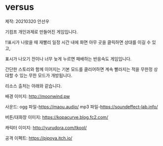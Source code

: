 # versus

제작: 20210320 안선우

기컴프 개인과제로 만들어진 게임입니다.

!!표시가 나왔을 때 재빨리 일정 시간 내에 화면 아무 곳을 클릭하면 상대를 이길 수 있고,

표시가 나오기 전이나 너무 늦게 누르면 패배하는 반응속도 게임입니다.

간단한 스토리와 함께 이어지는 기본 모드를 클리어하면 계속 빨라지는 적을 무한정 상대할 수 있는 무한 모드가 개방됩니다.

리소스 출처는 아래와 같습니다.

배경 이미지: http://moonwind.pw

사운드: ogg 파일-https://maou.audio/  mp3 파일-https://soundeffect-lab.info/ 
        
버튼/대화창 이미지: https://kopacurve.blog.fc2.com/ 

캐릭터 이미지: http://yurudora.com/tkool/ 

공격 이펙트: https://pipoya.itch.io/

